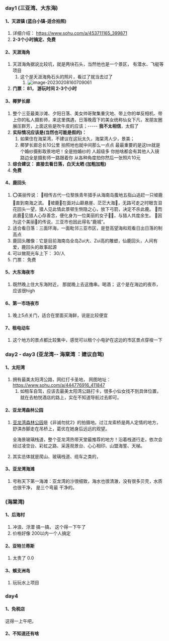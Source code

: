 ### day1 (三亚湾、大东海)

#### 1、天涯镇  (蓝白小镇-适合拍照)

1. 详细介绍： https://www.sohu.com/a/453711165_399871
2. **2-3个小时搞定、免费**

#### 2、天涯海角

1. 天涯海角据说比较坑，就是两块石头，当然他也是一个景区， 有潜水、飞艇等项目
   1. 这个是天涯海角石头的照片，看过了就当去过了
      1. ![image-20230208160709061](https://p.ipic.vip/42sr5i.png)
2. **门票： 81， 游玩时间  2-3个小时**

#### 3、椰梦长廊

1. 整个三亚最美沙滩、夕阳日落、美女帅哥聚集重灾地、带上你的单反相机、带上你的私人摄影师，来这里偶遇，日落晚霞下的美女统称仙女下凡，发朋友圈展压群芳，上面这些是吹牛皮的应该；-----   **我不太相信**，太假了
2. **实际情况应该是(当然也可能是假的)：** 
   1. 如果住在海棠湾，不建议在这玩太久，海棠湾人少，景美；
   2. 椰梦长廊总长10公里 拍照地也就中间那么一点点 最最重要的是这tm就是个婚纱摄影取景地吧！全是拍婚纱的 人超级多 你拍啥都会有其他人入镜 路边全是摄影师一路跟着你 从各种角度拍你然后一张照片10元
3. **综合建议：  直接去看日落，白天太晒 (加粗加粗)**
4. **免费**

#### 4、鹿回头

1. ⭕美丽传说：
   🔹相传古代一位黎族青年猎手从海南岛腹地五指山追赶一只坡鹿🦌直到南海之滨。
   🔹坡鹿🦌在面对山巅悬崖、茫茫大海🌊，无路可走之时眼含泪花回头一望，猎人见此情此景顿生恻隐之心，放下弓箭，决定不杀此鹿。
   🔹而此鹿🦌见猎人心存善念，便化身为一位美丽的女子💃🏻，与猎人共度余生。
   🔹因为这个美丽🌸的传说，三亚市也因此得名“鹿城”。
2. 适合看日落：三面环海，一面毗邻三亚市区，是登高望海和观看日出日落的制高点
3. 鹿回头雕像：它是目前海南岛全岛Zui大、Zui高的雕塑，仙鹿回头，人间有爱，鹿回头的故事起源
4. 可以做观光车上下：  30/人
5. 门票： 免费

#### 5、大东海夜市

1. 既然晚上住大东海附近， 那就晚上去这撸串。喝酒； 这个是在海边的夜市，应该很high

#### 6、第一市场夜市

1. 晚上5点关门，适合在里面买海鲜，说是比较便宜

#### 7、租电动车

1. 这个地方的景点都比较集中，感觉可以租个小电驴在这边的市区景点穿梭一下



### day2 - day3  (亚龙湾-- 海棠湾 ：建议自驾)



#### 1、**太阳湾**

1. 拥有最美太阳湾公路，网红打卡圣地， 网图地址： https://www.sohu.com/a/444776916_411847
   1. 如租车自驾，应该去最美太阳湾公路打卡，很多小仙女找不到具体位置，就在去柏悦酒店的路上，实在不知道导航过去即可。

#### 2、**亚龙湾森林公园**

1. [亚龙湾森林公园](https://www.zhihu.com/search?q=亚龙湾森林公园&search_source=Entity&hybrid_search_source=Entity&hybrid_search_extra={"sourceType"%3A"answer"%2C"sourceId"%3A2820009043})是《非诚勿扰2》的拍摄地。过江龙索桥是两人定情的地方，舒淇赤脚走在吊桥上，葛优在她身后远远的观望。

   全海景玻璃栈道，整个亚龙湾热带天堂最推荐的地方！沿着栈道行走，依次会经过凌空台、彩虹之路、采莲观景台、心心相印、山盟海誓、天梯。

2. 其实总体就是爬山、玻璃栈道、缆车之类的，

#### 3、亚龙湾海滩

1. 号称天下第一海滩：亚龙湾的沙很细致，海水也很清澈，没有很多贝壳，水质也很干净， 是三个弯最 干净的。

### (海棠湾)

#### 1、后海村

1. 冲浪、浮潜 搞一搞， 这个得一下午了
2. 价格好像 200以内一个人搞定

#### 2、亚特兰蒂斯

1. 太贵了   0.0

#### 3、蜈支洲岛

1. 玩玩水上项目



### day4 

#### 1、免税店

这得一上午吧，

#### 2、不知道还有啥